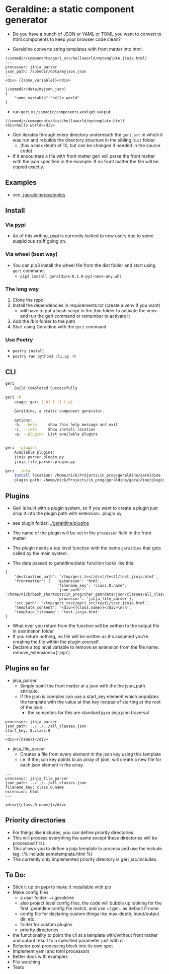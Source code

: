 # Geraldine: a static component generator

* Do you have a bunch of JSON or YAML or TOML you want to convert to html components to keep your browser code clean?

* Geraldine converts string templates with front matter into html:



```
(/somedir/components/geri_src/helloworld/mytemplate.jinja.html)
---
processer: jinja_parser 
json_path: /somedir/data/myjson.json
---
<div> {{some_variable}}</div>

```

```
(/somedir/data/myjson.json)
{
    "some_variable":"hello world"
}
```

* run `geri` in `/somedir/components` and get output:

```
(/somedir/components/dist/helloworld/mytemplate.html)
<div>hello world</div>
```

* Geri iterates through every directory underneath the `geri_src` in which it was run and rebuilds the directory structure in the sibling `dist` folder.
    * (has a max depth of 10, but can be changed if needed in the source code)
* If it encounters a file with front matter geri will parse the front matter with the json specified in the example. If no front matter the file will be copied exactly. 


## Examples
* see [./geraldine/examples](./geraldine/examples) 

## Install

### Via pypi
* As of this writing, pypi is currently locked to new users due to some suspicious stuff going on.

### Via wheel (best way)
* You can pip3 install the wheel file from the dist folder and start using `geri` command.
    * `pip3 install geraldine-0.1.0-py3-none-any.whl`

### The long way
1. Clone the repo
2. Install the dependencies in requirements.txt (create a venv if you want)
    * will have to put a bash script in the /bin folder to activate the venv and run the geri command or remember to activate it
3. Add the /bin folder to the path
4. Start using Geraldine with the `geri` command

### Use Poetry
* `poetry install`
* `poetry run python3 cli.py -h`

## CLI
```bash
geri
    Build Completed Successfully

geri -h
    usage: geri [-h] [-i] [-p]

    Geraldine, a static component generator.

    options:
    -h, --help     show this help message and exit
    -i, --info     Show install location
    -p, --plugins  List available plugins


geri --plugins
    Available plugins:
    jinja_parser.plugin.py
    jinja_file_parser.plugin.py

geri --info
    install location: /home/nick/Projects/in_prog/geraldine/geraldine
    plugin path: /home/nick/Projects/in_prog/geraldine/geraldine/plugins

```



## Plugins

* Geri is built with a plugin system, so if you want to create a plugin just drop it into the plugin path with extension: .plugin.py 

* see plugin folder: [./geraldine/plugins](./geraldine/plugins)

* The name of the plugin will be set in the `processer` field in the front matter

* The plugin needs a top level function with the name `geraldine` that gets called by the main system.


* The data passed to geraldine(data) function looks like this:
```
{   
    'destination_path': '/tmp/geri_test/dist/test1/test.jinja.html',
    'frontmatter': {   'extension': 'html',
                       'filename_key': 'class.0.name',
                       'json_path': '/home/nick/bash_shortcuts/in_prog/char_gen/data/json/classes/all_classes.json',
                       'processor': 'jinja_file_parser'},
    'src_path': '/tmp/geri_test/geri_src/test1/test.jinja.html',
    'template_content': '<div>{{class.name}}</div>\n\n',
    'template_filename': 'test.jinja.html'
}

```

* What ever you return from the function will be written to the output file in destination folder
* If you return nothing, no file will be written as it's assumed you're creating the file within the plugin yourself.
* Declare a top level variable to remove an extension from the file name: remove_extensions=['jinja'] 


## Plugins so far
* jinja_parser
    * Simply point the front matter at a json with the the  json_path attribute. 
    * If the json is complex can use a start_key element which populates the template with the value at that key instead of starting at the root of the json.
        * the semantics for this are standard jq or jinja json traversal
```
processor: jinja_parser
json_path: ../../../all_classes.json
start_key: 0.class.0
---
<div>{{name}}</div>

```


* jinja_file_parser
    * Creates a file from every element in the json key using this template
    * i.e. if the json key points to an array of json, will create a new file for each json element in the array.

```
---
processor: jinja_file_parser
json_path: ../../../all_classes.json
filename_key: class.0.name
extension: html
---

<div>{{class.0.name}}</div>
```

## Priority directories
* For things like includes, you can define priority directories.
* This will process everything the same except these directories will be processed first. 
* This allows you to define a jinja template to process and use the include tag: {% include sometemplate.html %} 
* The currently only implemented priority directory is geri_src/includes.

## To Do:
* Stick it up on pypi to make it installable with pip
* Make config files
    * a user folder: ~/.geraldine 
    * also project level config files, the code will bubble up looking for the first .geraldine config file match, and use ~/.ger.. as default if none
    * config file for declaring custom things like max-depth, input/output dir, etc.
    * folder for custom plugins
    * priority directories
* the functionality to point the cli at a template with/without front matter and output result to a specified parameter just wtih cli
* Refactor post processing block into its own spot
* Implement yaml and toml processors
* Better docs with examples
* File watching
* Tests